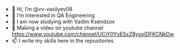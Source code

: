 - 👋 Hi, I’m @vv-vasilyev08
- 👀 I’m interested in QA Engineering
- 🌱 I am now studying with Vadim Ksendzov
- 💞️ Making a video on youtube channel https://www.youtube.com/channel/UCiY0YvESxZ8yuvlDFKCNkDw
- 📫 I write my skills here in the repositories

<!---
vv-vasilyev08/vv-vasilyev08 is a ✨ special ✨ repository because its `README.md` (this file) appears on your GitHub profile.
You can click the Preview link to take a look at your changes.
--->
